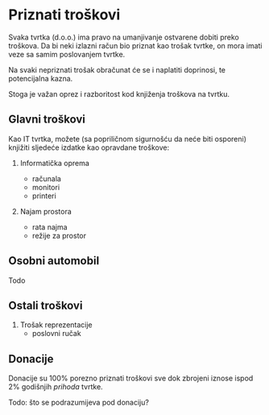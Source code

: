 # Priznati troškovi

Svaka tvrtka (d.o.o.) ima pravo na umanjivanje ostvarene dobiti preko
troškova. Da bi neki izlazni račun bio priznat kao trošak tvrtke, on
mora imati veze sa samim poslovanjem tvrtke.

Na svaki nepriznati trošak obračunat će se i naplatiti doprinosi, te
potencijalna kazna.

Stoga je važan oprez i razboritost kod knjiženja troškova na tvrtku.

## Glavni troškovi

Kao IT tvrtka, možete (sa popriličnom sigurnošću da neće biti
osporeni) knjižiti sljedeće izdatke kao opravdane troškove:

1. Informatička oprema
   - računala
   - monitori
   - printeri

2. Najam prostora
   - rata najma
   - režije za prostor

## Osobni automobil

Todo

## Ostali troškovi

1. Trošak reprezentacije
   - poslovni ručak

## Donacije

Donacije su 100% porezno priznati troškovi sve dok zbrojeni iznose
ispod 2% godišnjih *prihoda* tvrtke.

Todo: što se podrazumijeva pod donaciju?
